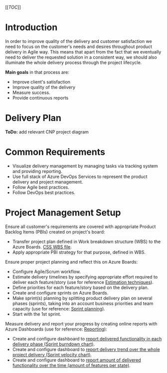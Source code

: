 [[_TOC_]]

# Introduction

In order to improve quality of the delivery and customer satisfaction we need to focus on the customer's needs and desires throughout product delivery in Agile way. This means that apart from the fact that we eventually need to deliver the requested solution in a consistent way, we should also illuminate the whole delivery process through the project lifecycle. 

**Main goals** in that process are:

* Improve client's satisfaction
* Improve quality of the delivery
* Measure success.
* Provide continuous reports

# Delivery Plan

**ToDo:** add relevant CNP project diagram

# Common Requirements

* Visualize delivery management by managing tasks via tracking system and providing reporting.  
* Use full stack of Azure DevOps Services to represent the product delivery and project management.  
* Follow Agile best practices.  
* Follow DevOps best practices.  

# Project Management Setup

Ensure all customer's requirements are covered with appropriate Product Backlog Items (PBIs) created on project's board:  

* Transfer project plan defined in Work breakdown structure (WBS) to the Azure Boards. [CSS WBS file](/.attachments/WBS_CNP.xlsx).
* Apply appropriate PBI strategy for that purpose, defined in WBS.  

Ensure proper project planning and reflect this on Azure Boards:  

* Configure Agile/Scrum workflow.  
* Estimate delivery timelines by specifying appropriate effort required to deliver each feature/story (use for reference [Estimation techniques](/Supporting-Materials/Project-management/Estimation-techniques)).
* Define priorities for each feature/story based on the delivery plan.
* Create and configure sprints on Azure Boards.
* Make sprint(s) planning by splitting product delivery plan on several phases (sprints), taking into an account business priorities and team capacity (use for reference: [Sprint planning](/Supporting-Materials/Project-management/Sprint-planning)).
* Start with the 1st sprint. 

Measure delivery and report your progress by creating online reports with Azure Dashboards (use for reference: [Reporting](/Supporting-Materials/Project-management/Reporting)):  

* Create and configure dashboard to <u>report delivered functionality in each delivery phase (Sprint burndown chart)</u>.
* Create and configure dashboard to <u>report delivery trend over the whole project delivery (Sprint velocity chart)</u>.
* Create and configure dashboard to <u>report amount of delivered functionality over the time (amount of features per state)</u>.